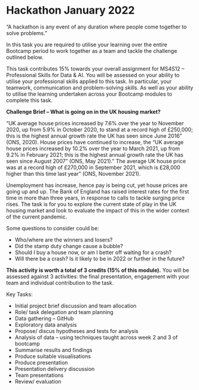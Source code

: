 # Hackathon January 2022
“A hackathon is any event of any duration where people come together to solve problems.”

In this task you are required to utilise your learning over the entire Bootcamp period to work together as a team and tackle the challenge outlined below. 

This task contributes 15% towards your overall assignment for MS4S12 – Professional Skills for Data & AI. You will be assessed on your ability to utilise your professional skills applied to this task. In particular, your teamwork, communication and problem-solving skills. As well as your ability to utilise the learning undertaken across your Bootcamp modules to complete this task.

<b>Challenge Brief – What is going on in the UK housing market?</b>

“UK average house prices increased by 7.6% over the year to November 2020, up from 5.9% in October 2020, to stand at a record high of £250,000; this is the highest annual growth rate the UK has seen since June 2016” (ONS, 2020). House prices have continued to increase, the “UK average house prices increased by 10.2% over the year to March 2021, up from 9.2% in February 2021; this is the highest annual growth rate the UK has seen since August 2007” (ONS, May 2021).” The average UK house price was at a record high of £270,000 in September 2021, which is £28,000 higher than this time last year” (ONS, November 2021).

Unemployment has increase, hence pay is being cut, yet house prices are going up and up. The Bank of England has raised interest rates for the first time in more than three years, in response to calls to tackle surging price rises. The task is for you to explore the current state of play in the UK housing market and look to evaluate the impact of this in the wider context of the current pandemic.

 Some questions to consider could be: 
- Who/where are the winners and losers?
- Did the stamp duty change cause a bubble?
- Should I buy a house now, or am I better off waiting for a crash?
- Will there be a crash? Is it likely to be in 2022 or further in the future?

<b>This activity is worth a total of 3 credits (15% of this module).</b> You will be assessed against 3 activities: the final presentation, engagement with your team and individual contribution to the task.

Key Tasks:

- Initial project brief discussion and team allocation
- Role/ task delegation and team planning
- Data gathering – GitHub
- Exploratory data analysis
- Propose/ discus hypotheses and tests for analysis
- Analysis of data – using techniques taught across week 2 and 3 of bootcamp
- Summarise results and findings 
- Produce suitable visualisations
- Produce presentation 
- Presentation delivery discussion 
- Team presentations
- Review/ evaluation 

